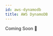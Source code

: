 ```yaml
---
id: aws-dynamodb
title: AWS DynamoDB
---
```


Coming Soon 👀

<!-- NoSQL Workbench, Single-table Design -->
